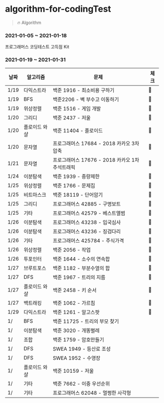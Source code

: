 # algorithm-for-codingTest
> 🔥 Algorithm

### 2021-01-05 ~ 2021-01-18
프로그래머스 코딩테스트 고득점 Kit

### 2021-01-19 ~ 2021-01-31
|날짜|알고리즘|문제|체크|
|------|------|---|---|
|1/19|다익스트라|백준 1916 - 최소비용 구하기|💚|
|1/19|BFS|백준2206 - 벽 부수고 이동하기|💚|
|1/19|위상정렬|백준 1516 - 게임 개발|💚|
|1/20|그리디|백준 2437 - 저울|💚|
|1/20|	플로이드 와샬|백준 11404 - 플로이드|💚|
|1/20|	문자열|프로그래머스 17684 - 2018 카카오 3차 압축|💚|
|1/21|	문자열|프로그래머스 17676 - 2018 카카오 1차 추석트래픽|💚|
|1/24|	이분탐색|백준 1939 - 중량제한|💚|
|1/25|	위상정렬|백준 1766 - 문제집|💚|
|1/25|	비트마스크|백준 18119 - 단어암기|💚|
|1/25|	그리디|프로그래머스 42885 - 구명보트|💚|
|1/25|	기타|프로그래머스 42579 - 베스트앨범|💚|
|1/26|	이분탐색|프로그래머스 43238 - 입국심사|💚|
|1/26|	이분탐색|프로그래머스 43236 - 징검다리|💚|
|1/26|	기타|프로그래머스 425784 - 주식가격|💚|
|1/26| 위상정렬|백준 2056 - 작업|💚|
|1/26|	투포인터|백준 1644 - 소수의 연속합|💚|
|1/27| 브루트포스|백준 1182 - 부분수열의 합|💚|
|1/27|	DFS|백준 1967 - 트리의 지름|💚|
|1/27|	플로이드 와샬|백준 2458 - 키 순서|💚|
|1/27|	백트래킹|백준 1062 - 가르침|💚|
|1/29|	다익스트라|백준 1261 - 알고스팟|💚|
|1/|	BFS|백준 11725 - 트리의 부모 찾기|
|1/|	이분탐색|백준 3020 - 개똥벌레|
|1/|	조합|백준 1759 - 암호만들기|
|1/|	DFS|SWEA 1949 - 등산로 조성|
|1/|	DFS|SWEA 1952 - 수영장|
|1/|	플로이드 와샬|백준 10159 - 저울|
|1/|	기타|백준 7662 - 이중 우선순위|
|1/|	기타|프로그래머스 62048 - 멀쩡한 사각형|


